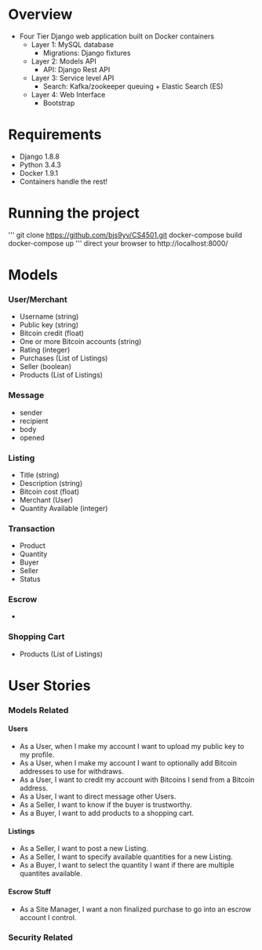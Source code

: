 # Overview

- Four Tier Django web application built on Docker containers
  - Layer 1: MySQL database
    - Migrations: Django fixtures 
  - Layer 2: Models API
    - API: Django Rest API
  - Layer 3: Service level API
    - Search: Kafka/zookeeper queuing + Elastic Search (ES) 
  - Layer 4: Web Interface
    - Bootstrap

# Requirements

- Django 1.8.8
- Python 3.4.3
- Docker 1.9.1
- Containers handle the rest!

# Running the project

'''
git clone https://github.com/bjs9yv/CS4501.git
docker-compose build
docker-compose up
'''
direct your browser to http://localhost:8000/

# Models

### User/Merchant 
- Username (string)
- Public key (string)
- Bitcoin credit (float)
- One or more Bitcoin accounts (string)
- Rating (integer)
- Purchases (List of Listings)
- Seller (boolean)
- Products (List of Listings)

### Message
- sender
- recipient
- body
- opened

### Listing 
- Title (string)
- Description (string)
- Bitcoin cost (float)
- Merchant (User)
- Quantity Available (integer)

### Transaction
- Product
- Quantity
- Buyer
- Seller
- Status

### Escrow
- 

### Shopping Cart
- Products (List of Listings)

# User Stories

### Models Related

#### Users 
- As a User, when I make my account I want to upload my public key to my profile.
- As a User, when I make my account I want to optionally add Bitcoin addresses to use for withdraws.
- As a User, I want to credit my account with Bitcoins I send from a Bitcoin address.
- As a User, I want to direct message other Users.
- As a Seller, I want to know if the buyer is trustworthy.
- As a Buyer, I want to add products to a shopping cart.

#### Listings
- As a Seller, I want to post a new Listing.
- As a Seller, I want to specify available quantities for a new Listing.
- As a Buyer, I want to select the quantity I want if there are multiple quantites available.

#### Escrow Stuff
- As a Site Manager, I want a non finalized purchase to go into an escrow account I control. 

### Security Related
